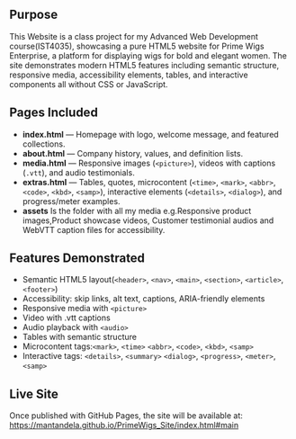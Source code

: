 ## Purpose
This Website is a class project for my Advanced Web Development course(IST4035), showcasing a pure HTML5 website for Prime Wigs Enterprise, a platform for displaying wigs for bold and elegant women.
The site demonstrates modern HTML5 features including semantic structure, responsive media, accessibility elements, tables, and interactive components all without CSS or JavaScript.
## Pages Included
- **index.html** — Homepage with logo, welcome message, and featured collections.  
- **about.html** — Company history, values, and definition lists.  
- **media.html** — Responsive images (`<picture>`), videos with captions (`.vtt`), and audio testimonials.  
- **extras.html** — Tables, quotes, microcontent (`<time>`, `<mark>`, `<abbr>`, `<code>`, `<kbd>`, `<samp>`), interactive elements (`<details>`, `<dialog>`), and progress/meter examples.  
- **assets** Is the folder with all my media e.g.Responsive product images,Product showcase videos, Customer testimonial audios and WebVTT caption files for accessibility.

## Features Demonstrated
- Semantic HTML5 layout(`<header>`, `<nav>`, `<main>`, `<section>`, `<article>`, `<footer>`)
- Accessibility: skip links, alt text, captions, ARIA-friendly elements
- Responsive media with `<picture>`
- Video with .vtt captions
- Audio playback with `<audio>`
- Tables with semantic structure
- Microcontent tags:`<mark>`, `<time>` `<abbr>`, `<code>`, `<kbd>`, `<samp>`
- Interactive tags: `<details>`, `<summary>` `<dialog>`, `<progress>`, `<meter>`, `<samp>`
## Live Site
Once published with GitHub Pages, the site will be available at: https://mantandela.github.io/PrimeWigs_Site/index.html#main
